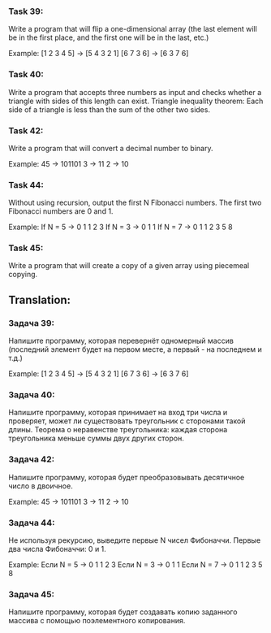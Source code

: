 ### Task 39: 
Write a program that will flip a one-dimensional array
(the last element will be in the first place, and the first one will be in the last, etc.)

Example:
[1 2 3 4 5] -> [5 4 3 2 1]
[6 7 3 6] -> [6 3 7 6]

### Task 40: 
Write a program that accepts three numbers as input and checks whether a
triangle with sides of this length can exist.
Triangle inequality theorem: Each side of a triangle is less than the sum of the other two sides.

### Task 42: 
Write a program that will convert a decimal number to binary. 

Example:
45 -> 101101
3 -> 11
2 -> 10

### Task 44: 
Without using recursion, output the first
N Fibonacci numbers. The first two Fibonacci numbers are 0 and
1.

Example:
If N = 5 -> 0 1 1 2 3 
If N = 3 -> 0 1 1
If N = 7 -> 0 1 1 2 3 5 8

### Task 45: 
Write a program that will create a copy of a given array using
piecemeal copying.

## Translation:
### Задача 39: 
Напишите программу, которая перевернёт одномерный массив
(последний элемент будет на первом месте, а первый - на последнем и т.д.)

Example:
[1 2 3 4 5] -> [5 4 3 2 1]
[6 7 3 6] -> [6 3 7 6]

### Задача 40: 
Напишите программу, которая принимает на вход три числа и проверяет, может ли существовать
треугольник с сторонами такой длины.
Теорема о неравенстве треугольника: каждая сторона треугольника меньше суммы двух других сторон.

### Задача 42: 
Напишите программу, которая будет преобразовывать десятичное число в двоичное. 

Example:
45 -> 101101
3 -> 11
2 -> 10

### Задача 44: 
Не используя рекурсию, выведите первые
N чисел Фибоначчи. Первые два числа Фибоначчи: 0 и
1.

Example:
Если N = 5 -> 0 1 1 2 3 
Если N = 3 -> 0 1 1
Если N = 7 -> 0 1 1 2 3 5 8

### Задача 45: 
Напишите программу, которая будет создавать копию заданного массива с помощью
поэлементного копирования.